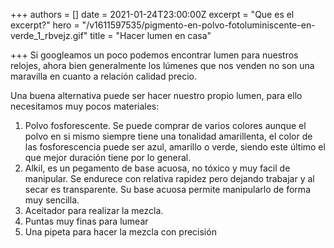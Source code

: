 +++
authors = []
date = 2021-01-24T23:00:00Z
excerpt = "Que es el excerpt?"
hero = "/v1611597535/pigmento-en-polvo-fotoluminiscente-en-verde_1_rbvejz.gif"
title = "Hacer lumen en casa"

+++
Si googleamos un poco podemos encontrar lumen para nuestros relojes, ahora bien generalmente los lúmenes que nos venden no son una maravilla en cuanto a relación calidad precio.

Una buena alternativa puede ser hacer nuestro propio lumen, para ello necesitamos muy pocos materiales:

1. Polvo fosforescente. Se puede comprar de varios colores aunque el polvo en si mismo siempre tiene una tonalidad amarillenta, el color de las fosforescencia puede ser azul, amarillo o verde, siendo este último el que mejor duración tiene por lo general.
2. Alkil, es un pegamento de base acuosa, no tóxico y muy facil de manipular. Se endurece con relativa rapidez pero dejando trabajar y al secar es transparente. Su base acuosa permite manipularlo de forma muy sencilla.
3. Aceitador para realizar la mezcla.
4. Puntas muy finas para lumear
5. Una pipeta para hacer la mezcla con precisión